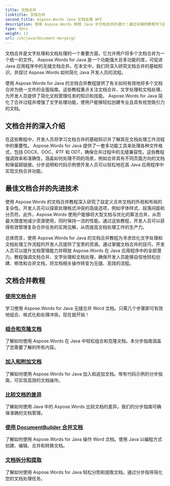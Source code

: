 ```yaml
---
title: 文档合并
linktitle: 文档合并
second_title: Aspose.Words Java 文档处理 API
description: 使用 Aspose.Words 释放 Java 中文档合并的潜力！通过详细的教程学习高效的文字处理和文档处理。
type: docs
weight: 13
url: /zh/java/document-merging/
---
```


文档合并是文字处理和文档处理的一个重要方面，它允许用户将多个文档合并为一个统一的文件。 Aspose.Words for Java 是一个功能强大且多功能的库，可促进 Java 应用程序中的无缝文档合并。在本文中，我们将深入研究文档合并的基础知识，并探讨 Aspose.Words 如何简化 Java 开发人员的流程。

使用 Aspose.Words for Java 的文档合并教程提供了有关如何有效地将多个文档合并为统一文件的全面指南。这些教程重点关注文档合并、文字处理和文档处理，为开发人员提供了简化文档管理任务的知识和技能。 Aspose.Words for Java 简化了合并过程并增强了文字处理功能，使用户能够轻松创建专业且具有视觉吸引力的文档。

## 文档合并的深入介绍

在这些教程中，开发人员将学习文档合并的基础知识并了解其在文档处理工作流程中的重要性。 Aspose.Words for Java 提供了一套多功能工具来处理各种文件格式，包括 DOCX、DOC、RTF 和 ODT，确保合并过程中的无缝兼容性。这些教程强调效率和准确性，涵盖如何处理不同的场景，例如合并具有不同页面方向的文档和保留超链接。分步说明和代码示例使开发人员可以轻松地在其 Java 应用程序中实现文档合并功能。

## 最佳文档合并的先进技术

使用 Aspose.Words 的文档合并教程深入研究了自定义合并文档的外观和布局的复杂性。开发人员可以探索处理格式冲突的高级选项，例如字体样式、段落间距和分页符。此外，Aspose.Words 使用户能够将大型文档与优化的算法合并，从而最大限度地减少资源使用，同时保持一流的性能。通过这些教程，开发人员可以获得有效管理复杂合并任务的实用见解，从而提高文档处理工作的生产力。

总体而言，使用 Aspose.Words for Java 的文档合并教程为寻求优化文字处理和文档处理工作流程的开发人员提供了宝贵的资源。通过掌握文档合并的技巧，开发人员可以提升文档管理能力并释放 Aspose.Words 在 Java 应用程序中的全部潜力。教程强调文档合并、文字处理和文档处理，确保开发人员能够自信地轻松创建、修改和合并文档，将文档相关操作转变为无缝、高效的流程。

## 文档合并教程

### [使用文档合并](./using-document-merging/)
学习使用 Aspose.Words for Java 无缝合并 Word 文档。只需几个步骤即可有效地组合、格式化和处理冲突。现在就开始！
### [组合和克隆文档](./combining-cloning-documents/)
了解如何使用 Aspose.Words 在 Java 中轻松组合和克隆文档。本分步指南涵盖了您需要了解的所有内容。
### [加入和附加文档](./joining-appending-documents/)
了解如何使用 Aspose.Words for Java 加入和追加文档。带有代码示例的分步指南，可实现高效的文档操作。
### [比较文档的差异](./comparing-documents-for-differences/)
了解如何使用 Java 中的 Aspose.Words 比较文档的差异。我们的分步指南可确保准确的文档管理。
### [使用 DocumentBuilder 合并文档](./merging-documents-documentbuilder/)
了解如何使用 Aspose.Words for Java 操作 Word 文档。使用 Java 以编程方式创建、编辑、合并和转换文档。
### [文档拆分和提取](./document-splitting-extraction/)
了解如何使用 Aspose.Words for Java 轻松分割和提取文档。通过分步指导简化您的文档处理任务。
